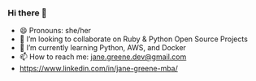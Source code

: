 ### Hi there 👋

- 😄 Pronouns: she/her
- 👯 I’m looking to collaborate on Ruby & Python Open Source Projects
- 🌱 I’m currently learning Python, AWS, and Docker
- 📫 How to reach me: jane.greene.dev@gmail.com
- https://www.linkedin.com/in/jane-greene-mba/

<!--
**janegreene/janegreene** is a ✨ _special_ ✨ repository because its `README.md` (this file) appears on your GitHub profile.

Here are some ideas to get you started:
-->
